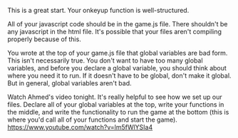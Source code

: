 This is a great start. Your onkeyup function is well-structured. 

All of your javascript code should be in the game.js file. There shouldn't be any javascript in the html file. It's possible that your files aren't compiling properly because of this.

You wrote at the top of your game.js file that global variables are bad form. This isn't necessarily true. You don't want to have too many global variables, and before you declare a global variable, you should think about where you need it to run. If it doesn't have to be global, don't make it global. But in general, global variables aren't bad. 

Watch Ahmed's video tonight. It's really helpful to see how we set up our files. Declare all of your global variables at the top, write your functions in the middle, and write the functionality to run the game at the bottom (this is where you'd call all of your functions and start the game).
https://www.youtube.com/watch?v=lm5fWlYSIa4

